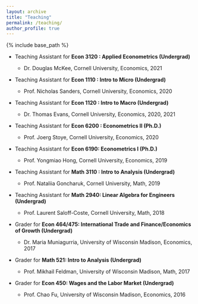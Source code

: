 ```yaml
---
layout: archive
title: "Teaching"
permalink: /teaching/
author_profile: true
---
```


{% include base_path %}

<!-- {% for post in site.teaching reversed %}-->
<!--   {% include archive-single.html %}-->
<!-- {% endfor %}-->
* Teaching Assistant for **Econ 3120 : Applied Econometrics (Undergrad)**
  * Dr. Douglas McKee, Cornell University, Economics, 2021
  
* Teaching Assistant for **Econ 1110 : Intro to Micro (Undergrad)**
  * Prof. Nicholas Sanders, Cornell University, Economics, 2020
  
* Teaching Assistant for **Econ 1120 : Intro to Macro (Undergrad)**
  * Dr. Thomas Evans, Cornell University, Economics, 2020, 2021
  
* Teaching Assistant for **Econ 6200 : Econometrics II (Ph.D.)**
  * Prof. Joerg Stoye, Cornell University, Economics, 2020

* Teaching Assistant for **Econ 6190: Econometrics I (Ph.D.)**
  * Prof. Yongmiao Hong, Cornell University, Economics, 2019

* Teaching Assistant for **Math 3110 : Intro to Analysis (Undergrad)**
  * Prof. Nataliia Goncharuk, Cornell University, Math, 2019

* Teaching Assistant for **Math 2940: Linear Algebra for Engineers (Undergrad)**
  * Prof. Laurent Saloff-Coste, Cornell University, Math, 2018

* Grader for **Econ 464/475: International Trade and Finance/Economics of Growth (Undergrad)**
  * Dr. Maria Muniagurria, University of Wisconsin Madison, Economics, 2017

* Grader for **Math 521: Intro to Analysis (Undergrad)**
  * Prof. Mikhail Feldman, University of Wisconsin Madison, Math, 2017

* Grader for **Econ 450: Wages and the Labor Market (Undergrad)**
  * Prof. Chao Fu, University of Wisconsin Madison, Economics, 2016

